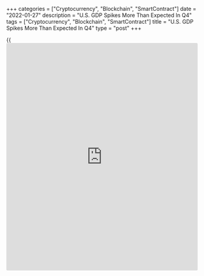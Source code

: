 +++
categories = ["Cryptocurrency", "Blockchain", "SmartContract"]
date = "2022-01-27"
description = "U.S. GDP Spikes More Than Expected In Q4"
tags = ["Cryptocurrency", "Blockchain", "SmartContract"]
title = "U.S. GDP Spikes More Than Expected In Q4"
type = "post"
+++

{{<iframe id="large-banner" src="https://www.bounty.group/#slide=9.0" width="100%" height="600" scrolling="no" style="border: 0px solid rgb(216, 221, 230); border-radius: 3px;">}}

Preliminary data released by the Commerce Department on Thursday showed
a sharp increase in U.S. economic activity in the fourth quarter of
2021.

The report said real gross domestic product spiked by 6.9 percent in the
fourth quarter after jumping by 2.3 percent in the third quarter.
Economists had expected GDP to surge up by 5.5 percent.

The Commerce Department said the stronger than expected GDP growth
reflected increases in private inventory investment, exports, consumer
spending and nonresidential fixed investment.

Decreases in both federal and state and local government spending
somewhat limited the upside along with an increase in imports, which are
a subtraction in the calculation of GDP.

For comments and feedback [contact](https://www.playgroundfx.com/contact/): editorial@rtt[news](https://www.letsplayfx.com/blog/forex-news-website/).com

[Economic News][1]

 **What parts of the world are seeing the best (and worst) economic
performances lately? Click[here][2] to check out our [Econ Scorecard][2]
and find out! See up-to-the-moment [ranking](https://www.playgroundfx.com/blog/crypto-exchange-ranking/)s for the best and worst
performers in [GDP][3], [unemployment rate][4], [inflation][5] and much
more.**

   1. www.rtt[news](https://www.letsplayfx.com/blog/forex-news-website/).com/Content/EconomicNews.aspx
   2. www.rtt[news](https://www.letsplayfx.com/blog/forex-news-website/).com/economic-scorecard/world-rank/industrial-production/highest-performance.aspx
   3. www.rtt[news](https://www.letsplayfx.com/blog/forex-news-website/).com/economic-scorecard/world-rank/GDP/highest-performance.aspx
   4. www.rtt[news](https://www.letsplayfx.com/blog/forex-news-website/).com/economic-scorecard/world-rank/unemployment-rate/lowest-performance.aspx
   5. www.rtt[news](https://www.letsplayfx.com/blog/forex-news-website/).com/economic-scorecard/world-rank/CPI/highest-performance.aspx